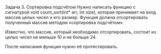 Задача 3. Сортировка подсчётом
Нужно написать функцию с сигнатурой void count_sort(int* arr, int size), которая принимает на вход массив целых чисел и его размер. Функция должна отсортировать полученный массив методом «сортировка подсчётом».

Известно, что массив, который необходимо отсортировать, состоит из целых чисел не меньше 10 и не больше 24.

После написания функции нужно её протестировать. 